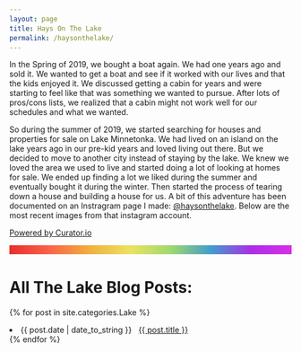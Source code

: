 ```yaml
---
layout: page
title: Hays On The Lake
permalink: /haysonthelake/
---
```

In the Spring of 2019, we bought a boat again. We had one years ago and sold it. We wanted to get a boat and see if it worked with our lives and that the kids enjoyed it. We discussed getting a cabin for years and were starting to feel like that was something we wanted to pursue. After lots of pros/cons lists, we realized that a cabin might not work well for our schedules and what we wanted.

So during the summer of 2019, we started searching for houses and properties for sale on Lake Minnetonka. We had lived on an island on the lake years ago in our pre-kid years and loved living out there. But we decided to move to another city instead of staying by the lake. We knew we loved the area we used to live and started doing a lot of looking at homes for sale. We ended up finding a lot we liked during the summer and eventually bought it during the winter. Then started the process of tearing down a house and building a house for us. A bit of this adventure has been documented on an Instragram page I made: [@haysonthelake](http://instagram.com/haysonthelake). Below are the most recent images from that instagram account.

<div id="curator-feed-default-feed-layout"><a href="https://curator.io" target="_blank" class="crt-logo crt-tag">Powered by Curator.io</a></div>
<!-- The Javascript can be moved to the end of the html page before the </body> tag -->
<script type="text/javascript">
/* curator-feed-default-feed-layout */
(function(){
var i, e, d = document, s = "script";i = d.createElement("script");i.async = 1;
i.src = "https://cdn.curator.io/published/ff7f9ffe-8529-4573-b750-39bf73843e37.js";
e = d.getElementsByTagName(s)[0];e.parentNode.insertBefore(i, e);
})();
</script>

![header](/images/BrightSkinnyRainbowHeader.png)

# All The Lake Blog Posts:
{% for post in site.categories.Lake %}
 <li><span>{{ post.date | date_to_string }}</span> &nbsp; <a href="{{ post.url }}">{{ post.title }}</a></li>
{% endfor %}